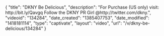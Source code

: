 {
    "title": "DKNY Be Delicious",
    "description": "For Purchase (US only) visit: http:\/\/bit.ly\/Qavgq Follow the DKNY PR Girl @http:\/\/twitter.com\/dkny.",
    "videoid": "134284",
    "date_created": "1385407753",
    "date_modified": "1418181114",
    "type": "captivate",
    "layout": "video",
    "url": "\/v\/dkny-be-delicious\/134284"
}